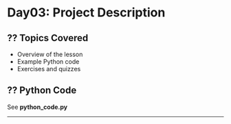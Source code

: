 # Day03: Project Description

## ?? Topics Covered
- Overview of the lesson
- Example Python code
- Exercises and quizzes

## ?? Python Code
See **python_code.py**

---
